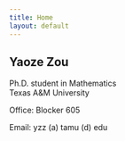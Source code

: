 ```yaml
---
title: Home
layout: default
---
```


## Yaoze Zou

Ph.D. student in Mathematics<br>
Texas A&M University

Office: Blocker 605

Email: yzz (a) tamu (d) edu
